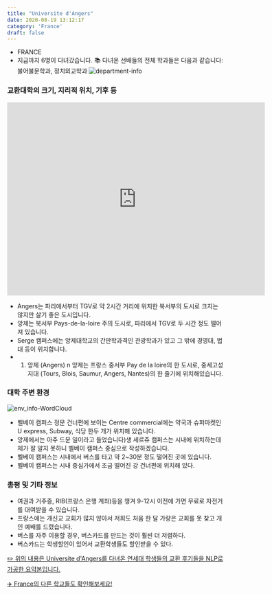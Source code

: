 ```yaml
---
title: "Universite d'Angers"
date: 2020-08-19 13:12:17
category: 'France'
draft: false
---
```



* FRANCE
* 지금까지 6명이 다녀갔습니다. 
📚 다녀온 선배들의 전체 학과들은 다음과 같습니다: 불어불문학과, 정치외교학과
![department-info](../plots/FR000012.png)
### 교환대학의 크기, 지리적 위치, 기후 등
<iframe
width="600"
height="450"
frameborder="0" style="border:0"
src="https://www.google.com/maps/embed/v1/place?key=AIzaSyC9e1AME-pVmWC4hBpFdu5S4dKzyepa3HQ&q=Universite+d'Angers&center=47.4784722,-0.5496561&zoom=14" allowfullscreen>
</iframe>

* Angers는 파리에서부터 TGV로 약 2시간 거리에 위치한 북서부의 도시로 크지는 않지만 살기 좋은 도시입니다.
* 앙제는 북서부 Pays-de-la-loire 주의 도시로, 파리에서 TGV로 두 시간 정도 떨어져 있습니다.
* Serge 캠퍼스에는 앙제대학교의 간판학과격인 관광학과가 있고 그 밖에 경영대, 법대 등이 위치합니다.
* 1) 앙제 (Angers) n 앙제는 프랑스 중서부 Pay de la loire의 한 도시로, 중세고성지대 (Tours, Blois, Saumur, Angers, Nantes)의 한 줄기에 위치해있습니다.


### 대학 주변 환경

![env_info-WordCloud](../univ_wordclouds_okt/env_info/FR000012_env_info_okt.png)

* 벨베이 캠퍼스 정문 건너편에 보이는 Centre commercial에는 약국과 슈퍼마켓인 U express, Subway, 식당 한두 개가 위치해 있습니다.
* 앙제에서는 아주 드문 일이라고 들었습니다)생 세르쥬 캠퍼스는 시내에 위치하는데 제가 잘 알지 못하니 벨베이 캠퍼스 중심으로 작성하겠습니다.
* 벨베이 캠퍼스는 시내에서 버스를 타고 약 2~30분 정도 떨어진 곳에 있습니다.
* 벨베이 캠퍼스는 시내 중심가에서 조금 떨어진 강 건너편에 위치해 있다.


### 총평 및 기타 정보 
* 여권과 거주증, RIB(프랑스 은행 계좌)등을 챙겨 9-12시 이전에 가면 무료로 자전거를 대여받을 수 있습니다.
* 프랑스에는 개신교 교회가 많지 않아서 저희도 처음 한 달 가량은 교회를 못 찾고 개인 예배를 드렸습니다.
* 버스를 자주 이용할 경우, 버스카드를 만드는 것이 훨씬 더 저렴하다.
* 버스카드는 학생할인이 있어서 교환학생들도 할인받을 수 있다.


[✏️ 위의 내용은 Universite d'Angers를 다녀온 연세대 학생들의 교환 후기들을 NLP로 가공한 요약본입니다.](http://oia.yonsei.ac.kr/partner/expReport.asp?ucode=FR000012&bgbn=A)

[✈️ France의 다른 학교들도 확인해보세요!](https://yonsei-exchange.netlify.app/?category=France)
